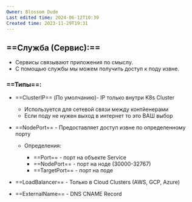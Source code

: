 ```yaml
---
Owner: Blossom Dude
Last edited time: 2024-06-12T10:39
Created time: 2023-11-29T19:31
---
```

## ==Служба (Сервис):==

- Сервисы связывают приложения по смыслу.
- С помощью службы мы можем получить доступ к поду извне.

### ==Типы==:

- ==ClusterIP== (По умолчанию)- IP только внутри K8s Cluster
    
    - Используется для сетевой связи между контйенерами
    - Если поду не нужен выход в интернет то это ВАШ выбор
    
      
    
- ==NodePort== - Предоставляет доступ извне по определенному порту
    - Определения:
        
        - ==Port== - порт на объекте Service
        - ==NodePort== - порт на ноде (30000-32767)
        - ==TargetPort== - порт на поде
        
          
        
- ==LoadBalancer== - Только в Cloud Clusters (AWS, GCP, Azure)
- ==ExternalName== - DNS CNAME Record